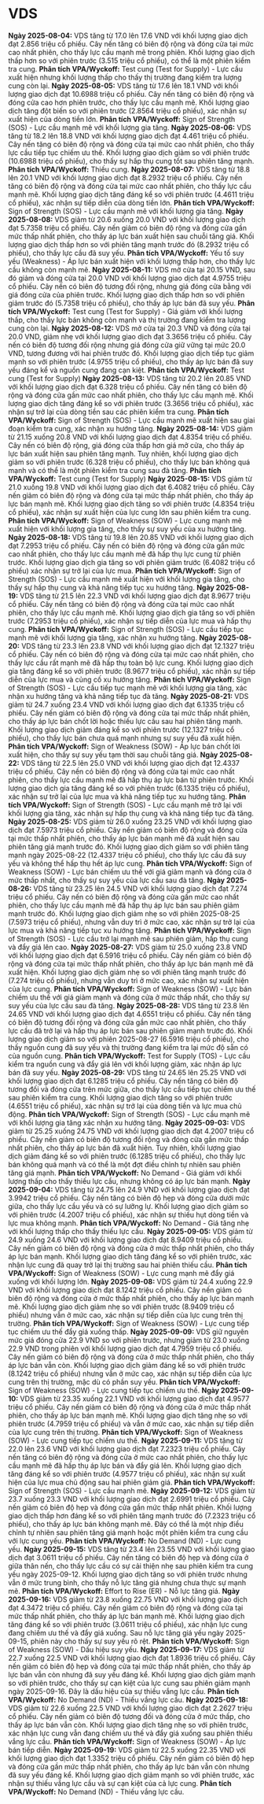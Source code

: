 # VDS

**Ngày 2025-08-04:** VDS tăng từ 17.0 lên 17.6 VND với khối lượng giao dịch đạt 2.856 triệu cổ phiếu. Cây nến tăng có biên độ rộng và đóng cửa tại mức cao nhất phiên, cho thấy lực cầu mạnh mẽ trong phiên. Khối lượng giao dịch thấp hơn so với phiên trước (3.515 triệu cổ phiếu), có thể là một phiên kiểm tra cung. **Phân tích VPA/Wyckoff:** Test cung (Test for Supply) - Lực cầu xuất hiện nhưng khối lượng thấp cho thấy thị trường đang kiểm tra lượng cung còn lại.
**Ngày 2025-08-05:** VDS tăng từ 17.6 lên 18.1 VND với khối lượng giao dịch đạt 10.6988 triệu cổ phiếu. Cây nến tăng có biên độ rộng và đóng cửa cao hơn phiên trước, cho thấy lực cầu mạnh mẽ. Khối lượng giao dịch tăng đột biến so với phiên trước (2.8564 triệu cổ phiếu), xác nhận sự xuất hiện của dòng tiền lớn. **Phân tích VPA/Wyckoff:** Sign of Strength (SOS) - Lực cầu mạnh mẽ với khối lượng gia tăng.
**Ngày 2025-08-06:** VDS tăng từ 18.2 lên 18.8 VND với khối lượng giao dịch đạt 4.461 triệu cổ phiếu. Cây nến tăng có biên độ rộng và đóng cửa tại mức cao nhất phiên, cho thấy lực cầu tiếp tục chiếm ưu thế. Khối lượng giao dịch giảm so với phiên trước (10.6988 triệu cổ phiếu), cho thấy sự hấp thụ cung tốt sau phiên tăng mạnh. **Phân tích VPA/Wyckoff:** Thiếu cung.
**Ngày 2025-08-07:** VDS tăng từ 18.8 lên 20.1 VND với khối lượng giao dịch đạt 8.2932 triệu cổ phiếu. Cây nến tăng có biên độ rộng và đóng cửa tại mức cao nhất phiên, cho thấy lực cầu mạnh mẽ. Khối lượng giao dịch tăng đáng kể so với phiên trước (4.4611 triệu cổ phiếu), xác nhận sự tiếp diễn của dòng tiền lớn. **Phân tích VPA/Wyckoff:** Sign of Strength (SOS) - Lực cầu mạnh mẽ với khối lượng gia tăng.
**Ngày 2025-08-08:** VDS giảm từ 20.6 xuống 20.0 VND với khối lượng giao dịch đạt 5.7358 triệu cổ phiếu. Cây nến giảm có biên độ rộng và đóng cửa gần mức thấp nhất phiên, cho thấy áp lực bán xuất hiện sau chuỗi tăng giá. Khối lượng giao dịch thấp hơn so với phiên tăng mạnh trước đó (8.2932 triệu cổ phiếu), cho thấy lực cầu đã suy yếu. **Phân tích VPA/Wyckoff:** Yếu tố suy yếu (Weakness) - Áp lực bán xuất hiện với khối lượng thấp hơn, cho thấy lực cầu không còn mạnh mẽ.
**Ngày 2025-08-11:** VDS mở cửa tại 20.15 VND, sau đó giảm và đóng cửa tại 20.0 VND với khối lượng giao dịch đạt 4.9755 triệu cổ phiếu. Cây nến có biên độ tương đối rộng, nhưng giá đóng cửa bằng với giá đóng cửa của phiên trước. Khối lượng giao dịch thấp hơn so với phiên giảm trước đó (5.7358 triệu cổ phiếu), cho thấy áp lực bán đã suy yếu. **Phân tích VPA/Wyckoff:** Test cung (Test for Supply) - Giá giảm với khối lượng thấp, cho thấy lực bán không còn mạnh và thị trường đang kiểm tra lượng cung còn lại.
**Ngày 2025-08-12:** VDS mở cửa tại 20.3 VND và đóng cửa tại 20.0 VND, giảm nhẹ với khối lượng giao dịch đạt 3.3656 triệu cổ phiếu. Cây nến có biên độ tương đối rộng nhưng giá đóng cửa giữ vững tại mức 20.0 VND, tương đương với hai phiên trước đó. Khối lượng giao dịch tiếp tục giảm mạnh so với phiên trước (4.9755 triệu cổ phiếu), cho thấy áp lực bán đã suy yếu đáng kể và nguồn cung đang cạn kiệt. **Phân tích VPA/Wyckoff:** Test cung (Test for Supply)
**Ngày 2025-08-13:** VDS tăng từ 20.2 lên 20.85 VND với khối lượng giao dịch đạt 6.328 triệu cổ phiếu. Cây nến tăng có biên độ rộng và đóng cửa gần mức cao nhất phiên, cho thấy lực cầu mạnh mẽ. Khối lượng giao dịch tăng đáng kể so với phiên trước (3.3656 triệu cổ phiếu), xác nhận sự trở lại của dòng tiền sau các phiên kiểm tra cung. **Phân tích VPA/Wyckoff:** Sign of Strength (SOS) - Lực cầu mạnh mẽ xuất hiện sau giai đoạn kiểm tra cung, xác nhận xu hướng tăng.
**Ngày 2025-08-14:** VDS giảm từ 21.15 xuống 20.8 VND với khối lượng giao dịch đạt 4.8354 triệu cổ phiếu. Cây nến có biên độ rộng, giá đóng cửa thấp hơn giá mở cửa, cho thấy áp lực bán xuất hiện sau phiên tăng mạnh. Tuy nhiên, khối lượng giao dịch giảm so với phiên trước (6.328 triệu cổ phiếu), cho thấy lực bán không quá mạnh và có thể là một phiên kiểm tra cung sau đà tăng. **Phân tích VPA/Wyckoff:** Test cung (Test for Supply)
**Ngày 2025-08-15:** VDS giảm từ 21.0 xuống 19.8 VND với khối lượng giao dịch đạt 6.4082 triệu cổ phiếu. Cây nến giảm có biên độ rộng và đóng cửa tại mức thấp nhất phiên, cho thấy áp lực bán mạnh mẽ. Khối lượng giao dịch tăng so với phiên trước (4.8354 triệu cổ phiếu), xác nhận sự xuất hiện của lực cung lớn sau phiên kiểm tra cung. **Phân tích VPA/Wyckoff:** Sign of Weakness (SOW) - Lực cung mạnh mẽ xuất hiện với khối lượng gia tăng, cho thấy sự suy yếu của xu hướng tăng.
**Ngày 2025-08-18:** VDS tăng từ 19.8 lên 20.85 VND với khối lượng giao dịch đạt 7.2953 triệu cổ phiếu. Cây nến có biên độ rộng và đóng cửa gần mức cao nhất phiên, cho thấy lực cầu mạnh mẽ đã hấp thụ lực cung từ phiên trước. Khối lượng giao dịch gia tăng so với phiên giảm trước (6.4082 triệu cổ phiếu) xác nhận sự trở lại của lực mua. **Phân tích VPA/Wyckoff:** Sign of Strength (SOS) - Lực cầu mạnh mẽ xuất hiện với khối lượng gia tăng, cho thấy sự hấp thụ cung và khả năng tiếp tục xu hướng tăng.
**Ngày 2025-08-19:** VDS tăng từ 21.5 lên 22.3 VND với khối lượng giao dịch đạt 8.9677 triệu cổ phiếu. Cây nến tăng có biên độ rộng và đóng cửa tại mức cao nhất phiên, cho thấy lực cầu mạnh mẽ. Khối lượng giao dịch gia tăng so với phiên trước (7.2953 triệu cổ phiếu), xác nhận sự tiếp diễn của lực mua và hấp thụ cung. **Phân tích VPA/Wyckoff:** Sign of Strength (SOS) - Lực cầu tiếp tục mạnh mẽ với khối lượng gia tăng, xác nhận xu hướng tăng.
**Ngày 2025-08-20:** VDS tăng từ 23.3 lên 23.8 VND với khối lượng giao dịch đạt 12.1327 triệu cổ phiếu. Cây nến có biên độ rộng và đóng cửa tại mức cao nhất phiên, cho thấy lực cầu rất mạnh mẽ đã hấp thụ toàn bộ lực cung. Khối lượng giao dịch gia tăng đáng kể so với phiên trước (8.9677 triệu cổ phiếu), xác nhận sự tiếp diễn của lực mua và củng cố xu hướng tăng. **Phân tích VPA/Wyckoff:** Sign of Strength (SOS) - Lực cầu tiếp tục mạnh mẽ với khối lượng gia tăng, xác nhận xu hướng tăng và khả năng tiếp tục đà tăng.
**Ngày 2025-08-21:** VDS giảm từ 24.7 xuống 23.4 VND với khối lượng giao dịch đạt 6.1335 triệu cổ phiếu. Cây nến giảm có biên độ rộng và đóng cửa tại mức thấp nhất phiên, cho thấy áp lực bán chốt lời hoặc thiếu lực cầu sau hai phiên tăng mạnh. Khối lượng giao dịch giảm đáng kể so với phiên trước (12.1327 triệu cổ phiếu), cho thấy lực bán chưa quá mạnh nhưng sự suy yếu đã xuất hiện. **Phân tích VPA/Wyckoff:** Sign of Weakness (SOW) - Áp lực bán chốt lời xuất hiện, cho thấy sự suy yếu tạm thời sau chuỗi tăng giá.
**Ngày 2025-08-22:** VDS tăng từ 22.5 lên 25.0 VND với khối lượng giao dịch đạt 12.4337 triệu cổ phiếu. Cây nến có biên độ rộng và đóng cửa tại mức cao nhất phiên, cho thấy lực cầu mạnh mẽ đã hấp thụ áp lực bán từ phiên trước. Khối lượng giao dịch gia tăng đáng kể so với phiên trước (6.1335 triệu cổ phiếu), xác nhận sự trở lại của lực mua và khả năng tiếp tục xu hướng tăng. **Phân tích VPA/Wyckoff:** Sign of Strength (SOS) - Lực cầu mạnh mẽ trở lại với khối lượng gia tăng, xác nhận sự hấp thụ cung và khả năng tiếp tục đà tăng.
**Ngày 2025-08-25:** VDS giảm từ 26.0 xuống 23.25 VND với khối lượng giao dịch đạt 7.5973 triệu cổ phiếu. Cây nến giảm có biên độ rộng và đóng cửa tại mức thấp nhất phiên, cho thấy áp lực bán mạnh mẽ đã xuất hiện sau phiên tăng giá mạnh trước đó. Khối lượng giao dịch giảm so với phiên tăng mạnh ngày 2025-08-22 (12.4337 triệu cổ phiếu), cho thấy lực cầu đã suy yếu và không thể hấp thụ hết áp lực cung. **Phân tích VPA/Wyckoff:** Sign of Weakness (SOW) - Lực bán chiếm ưu thế với giá giảm mạnh và đóng cửa ở mức thấp nhất, cho thấy sự suy yếu của lực cầu sau đà tăng.
**Ngày 2025-08-26:** VDS tăng từ 23.25 lên 24.5 VND với khối lượng giao dịch đạt 7.274 triệu cổ phiếu. Cây nến có biên độ rộng và đóng cửa gần mức cao nhất phiên, cho thấy lực cầu mạnh mẽ đã hấp thụ áp lực bán sau phiên giảm mạnh trước đó. Khối lượng giao dịch giảm nhẹ so với phiên 2025-08-25 (7.5973 triệu cổ phiếu), nhưng vẫn duy trì ở mức cao, xác nhận sự trở lại của lực mua và khả năng tiếp tục xu hướng tăng. **Phân tích VPA/Wyckoff:** Sign of Strength (SOS) - Lực cầu trở lại mạnh mẽ sau phiên giảm, hấp thụ cung và đẩy giá lên cao.
**Ngày 2025-08-27:** VDS giảm từ 25.0 xuống 23.8 VND với khối lượng giao dịch đạt 6.5916 triệu cổ phiếu. Cây nến giảm có biên độ rộng và đóng cửa tại mức thấp nhất phiên, cho thấy áp lực bán mạnh mẽ đã xuất hiện. Khối lượng giao dịch giảm nhẹ so với phiên tăng mạnh trước đó (7.274 triệu cổ phiếu), nhưng vẫn duy trì ở mức cao, xác nhận sự xuất hiện của lực cung. **Phân tích VPA/Wyckoff:** Sign of Weakness (SOW) - Lực bán chiếm ưu thế với giá giảm mạnh và đóng cửa ở mức thấp nhất, cho thấy sự suy yếu của lực cầu sau đà tăng.
**Ngày 2025-08-28:** VDS tăng từ 23.8 lên 24.65 VND với khối lượng giao dịch đạt 4.6551 triệu cổ phiếu. Cây nến tăng có biên độ tương đối rộng và đóng cửa gần mức cao nhất phiên, cho thấy lực cầu đã trở lại và hấp thụ áp lực bán sau phiên giảm mạnh trước đó. Khối lượng giao dịch giảm so với phiên 2025-08-27 (6.5916 triệu cổ phiếu), cho thấy nguồn cung đã suy yếu và thị trường đang kiểm tra lại mức độ sẵn có của nguồn cung. **Phân tích VPA/Wyckoff:** Test for Supply (TOS) - Lực cầu kiểm tra nguồn cung và đẩy giá lên với khối lượng giảm, xác nhận áp lực bán đã suy yếu.
**Ngày 2025-08-29:** VDS tăng từ 24.65 lên 25.25 VND với khối lượng giao dịch đạt 6.1285 triệu cổ phiếu. Cây nến tăng có biên độ tương đối và đóng cửa trên mức giữa, cho thấy lực cầu tiếp tục chiếm ưu thế sau phiên kiểm tra cung. Khối lượng giao dịch tăng so với phiên trước (4.6551 triệu cổ phiếu), xác nhận sự trở lại của dòng tiền và lực mua chủ động. **Phân tích VPA/Wyckoff:** Sign of Strength (SOS) - Lực cầu mạnh mẽ với khối lượng gia tăng xác nhận xu hướng tăng.
**Ngày 2025-09-03:** VDS giảm từ 25.25 xuống 24.75 VND với khối lượng giao dịch đạt 4.2007 triệu cổ phiếu. Cây nến giảm có biên độ tương đối rộng và đóng cửa gần mức thấp nhất phiên, cho thấy áp lực bán đã xuất hiện. Tuy nhiên, khối lượng giao dịch giảm đáng kể so với phiên trước (6.1285 triệu cổ phiếu), cho thấy lực bán không quá mạnh và có thể là một đợt điều chỉnh tự nhiên sau phiên tăng giá mạnh. **Phân tích VPA/Wyckoff:** No Demand - Giá giảm với khối lượng thấp cho thấy thiếu lực cầu, nhưng không có áp lực bán mạnh.
**Ngày 2025-09-04:** VDS tăng từ 24.75 lên 24.9 VND với khối lượng giao dịch đạt 3.9942 triệu cổ phiếu. Cây nến tăng có biên độ hẹp và đóng cửa dưới mức giữa, cho thấy lực cầu yếu và có sự lưỡng lự. Khối lượng giao dịch giảm so với phiên trước (4.2007 triệu cổ phiếu), xác nhận sự thiếu hụt dòng tiền và lực mua không mạnh. **Phân tích VPA/Wyckoff:** No Demand - Giá tăng nhẹ với khối lượng thấp cho thấy thiếu lực cầu.
**Ngày 2025-09-05:** VDS giảm từ 24.9 xuống 24.6 VND với khối lượng giao dịch đạt 8.9409 triệu cổ phiếu. Cây nến giảm có biên độ rộng và đóng cửa ở mức thấp nhất phiên, cho thấy áp lực bán mạnh. Khối lượng giao dịch tăng đáng kể so với phiên trước, xác nhận lực cung đã quay trở lại thị trường sau hai phiên thiếu cầu. **Phân tích VPA/Wyckoff:** Sign of Weakness (SOW) - Lực cung mạnh mẽ đẩy giá xuống với khối lượng lớn.
**Ngày 2025-09-08:** VDS giảm từ 24.4 xuống 22.9 VND với khối lượng giao dịch đạt 8.1242 triệu cổ phiếu. Cây nến giảm có biên độ rộng và đóng cửa ở mức thấp nhất phiên, cho thấy áp lực bán mạnh mẽ. Khối lượng giao dịch giảm nhẹ so với phiên trước (8.9409 triệu cổ phiếu) nhưng vẫn ở mức cao, xác nhận sự tiếp diễn của lực cung trên thị trường. **Phân tích VPA/Wyckoff:** Sign of Weakness (SOW) - Lực cung tiếp tục chiếm ưu thế đẩy giá xuống thấp.
**Ngày 2025-09-09:** VDS giữ nguyên mức giá đóng cửa 22.9 VND so với phiên trước, nhưng giảm từ 23.0 xuống 22.9 VND trong phiên với khối lượng giao dịch đạt 4.7959 triệu cổ phiếu. Cây nến giảm có biên độ rộng và đóng cửa ở mức thấp nhất phiên, cho thấy áp lực bán vẫn còn. Khối lượng giao dịch giảm đáng kể so với phiên trước (8.1242 triệu cổ phiếu) nhưng vẫn ở mức cao, xác nhận sự tiếp diễn của lực cung trên thị trường, mặc dù có phần suy yếu. **Phân tích VPA/Wyckoff:** Sign of Weakness (SOW) - Lực cung tiếp tục chiếm ưu thế.
**Ngày 2025-09-10:** VDS giảm từ 23.35 xuống 22.1 VND với khối lượng giao dịch đạt 4.9577 triệu cổ phiếu. Cây nến giảm có biên độ rộng và đóng cửa ở mức thấp nhất phiên, cho thấy áp lực bán mạnh mẽ. Khối lượng giao dịch tăng nhẹ so với phiên trước (4.7959 triệu cổ phiếu) và vẫn ở mức cao, xác nhận sự tiếp diễn của lực cung trên thị trường. **Phân tích VPA/Wyckoff:** Sign of Weakness (SOW) - Lực cung tiếp tục chiếm ưu thế.
**Ngày 2025-09-11:** VDS tăng từ 22.0 lên 23.6 VND với khối lượng giao dịch đạt 7.2323 triệu cổ phiếu. Cây nến tăng có biên độ rộng và đóng cửa ở mức cao nhất phiên, cho thấy lực cầu mạnh mẽ đã hấp thụ áp lực bán và đẩy giá lên. Khối lượng giao dịch tăng đáng kể so với phiên trước (4.9577 triệu cổ phiếu), xác nhận sự xuất hiện của lực mua chủ động sau hai phiên giảm giá. **Phân tích VPA/Wyckoff:** Sign of Strength (SOS) - Lực cầu mạnh mẽ.
**Ngày 2025-09-12:** VDS giảm từ 23.7 xuống 23.3 VND với khối lượng giao dịch đạt 2.6991 triệu cổ phiếu. Cây nến giảm có biên độ hẹp và đóng cửa gần mức thấp nhất phiên. Khối lượng giao dịch thấp hơn đáng kể so với phiên tăng mạnh trước đó (7.2323 triệu cổ phiếu), cho thấy áp lực bán không mạnh mẽ. Đây có thể là một nhịp điều chỉnh tự nhiên sau phiên tăng giá mạnh hoặc một phiên kiểm tra cung cầu với lực cung yếu. **Phân tích VPA/Wyckoff:** No Demand (ND) - Lực cung yếu.
**Ngày 2025-09-15:** VDS tăng từ 23.4 lên 23.55 VND với khối lượng giao dịch đạt 3.0611 triệu cổ phiếu. Cây nến tăng có biên độ hẹp và đóng cửa ở giữa thân nến, cho thấy lực cầu có sự cải thiện nhẹ sau phiên kiểm tra cung yếu ngày 2025-09-12. Khối lượng giao dịch tăng so với phiên trước nhưng vẫn ở mức trung bình, cho thấy nỗ lực tăng giá nhưng chưa thực sự mạnh mẽ. **Phân tích VPA/Wyckoff:** Effort to Rise (ER) - Nỗ lực tăng giá.
**Ngày 2025-09-16:** VDS giảm từ 23.8 xuống 22.75 VND với khối lượng giao dịch đạt 4.3472 triệu cổ phiếu. Cây nến giảm có biên độ rộng và đóng cửa tại mức thấp nhất phiên, cho thấy áp lực bán mạnh mẽ. Khối lượng giao dịch tăng đáng kể so với phiên trước (3.0611 triệu cổ phiếu), xác nhận lực cung đang chiếm ưu thế và đẩy giá xuống. Sau nỗ lực tăng giá yếu ngày 2025-09-15, phiên này cho thấy sự suy yếu rõ rệt. **Phân tích VPA/Wyckoff:** Sign of Weakness (SOW) - Dấu hiệu suy yếu.
**Ngày 2025-09-17:** VDS giảm từ 22.7 xuống 22.5 VND với khối lượng giao dịch đạt 1.8936 triệu cổ phiếu. Cây nến giảm có biên độ hẹp và đóng cửa tại mức thấp nhất phiên, cho thấy áp lực bán vẫn còn nhưng đã suy yếu đáng kể. Khối lượng giao dịch giảm mạnh so với phiên trước, cho thấy sự cạn kiệt của lực cung sau phiên giảm mạnh ngày 2025-09-16. Đây là dấu hiệu của sự thiếu vắng lực cầu. **Phân tích VPA/Wyckoff:** No Demand (ND) - Thiếu vắng lực cầu.
**Ngày 2025-09-18:** VDS giảm từ 22.6 xuống 22.5 VND với khối lượng giao dịch đạt 2.2627 triệu cổ phiếu. Cây nến giảm có biên độ tương đối và đóng cửa ở mức thấp, cho thấy áp lực bán vẫn còn. Khối lượng giao dịch tăng nhẹ so với phiên trước, xác nhận lực cung vẫn đang chiếm ưu thế và đẩy giá xuống sau phiên thiếu vắng lực cầu. **Phân tích VPA/Wyckoff:** Sign of Weakness (SOW) - Áp lực bán tiếp diễn.
**Ngày 2025-09-19:** VDS giảm từ 22.5 xuống 22.35 VND với khối lượng giao dịch đạt 1.3352 triệu cổ phiếu. Cây nến giảm có biên độ hẹp và đóng cửa gần mức thấp nhất phiên, cho thấy áp lực bán vẫn còn nhưng đã suy yếu đáng kể. Khối lượng giao dịch giảm mạnh so với phiên trước, xác nhận sự thiếu vắng lực cầu và sự cạn kiệt của cả lực cung. **Phân tích VPA/Wyckoff:** No Demand (ND) - Thiếu vắng lực cầu.
